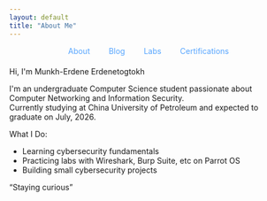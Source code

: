 ```yaml
---
layout: default
title: "About Me"
---
```

<div style="text-align:center; margin-bottom:20px;">
  <a href="/" style="margin: 0 15px; color:#58a6ff; text-decoration:none;">About</a>
  <a href="/blog/" style="margin: 0 15px; color:#58a6ff; text-decoration:none;">Blog</a>
  <a href="/labs/" style="margin: 0 15px; color:#58a6ff; text-decoration:none;">Labs</a>
  <a href="/certs/" style="margin: 0 15px; color:#58a6ff; text-decoration:none;">Certifications</a>
</div>

Hi, I'm Munkh-Erdene Erdenetogtokh

I'm an undergraduate Computer Science student passionate about Computer Networking and Information Security.  
Currently studying at China University of Petroleum and expected to graduate on July, 2026.

What I Do:
- Learning cybersecurity fundamentals  
- Practicing labs with Wireshark, Burp Suite, etc on Parrot OS  
- Building small cybersecurity projects  

“Staying curious”
